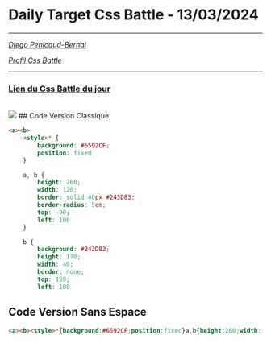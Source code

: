 # Daily Target Css Battle - 13/03/2024

<hr>

[<em>Diego Penicaud-Bernal</em>](https://github.com/Diego-PB)

[<em>Profil Css Battle</em>](https://cssbattle.dev/player/diegopb)

<hr>

### [Lien du Css Battle du jour](https://cssbattle.dev/play/PvqODmBuQ4SH5lWHLs4M)

<br>
<img src="https://firebasestorage.googleapis.com/v0/b/cssbattleapp.appspot.com/o/user%2Fummd3POvEDfFyeFvVdOMG3OOrwE2%2Ftargets%2Ftarget_492MNmV.png?alt=media">
## Code Version Classique

```html
<a><b>
    <style>* {
        background: #6592CF;
        position: fixed
    }

    a, b {
        height: 260;
        width: 120;
        border: solid 40px #243D83;
        border-radius: 9em;
        top: -90;
        left: 100
    }

    b {
        background: #243D83;
        height: 170;
        width: 40;
        border: none;
        top: 150;
        left: 180
```

## Code Version Sans Espace

```html
<a><b><style>*{background:#6592CF;position:fixed}a,b{height:260;width:120;border:solid 40px #243D83;border-radius:9em;top:-90;left:100}b{background:#243D83;height:170;width:40;border:none;top:150;left:180
```